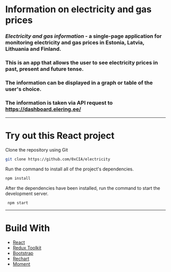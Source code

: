 # Information on electricity and gas prices
### **_Electricity and gas information_** - a single-page application for monitoring electricity and gas prices in Estonia, Latvia, Lithuania and Finland. 

### This is an app that allows the user to see electricity prices in past, present and future tense.

### The information can be displayed in a graph or table of the user's choice.

### The information is taken via API request to https://dashboard.elering.ee/
---

# Try out this React project
Clone the repository using Git
```sh
git clone https://github.com/0xCIA/electricity
```

Run the command to install all of the project's dependencies.
```sh
npm install
```

After the dependencies have been installed, run the command to start the development server.
```sh
 npm start
```
---
# Build With
- [React](https://reactjs.org/)
- [Redux Toolkit](https://redux-toolkit.js.org/)
- [Bootstrap](https://getbootstrap.com/)
- [Rechart](https://recharts.org/en-US/)
- [Moment](https://momentjs.com/)
